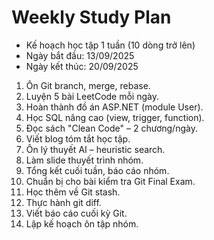 
# Weekly Study Plan

- Kế hoạch học tập 1 tuần (10 dòng trở lên)
- Ngày bắt đầu: 13/09/2025
- Ngày kết thúc: 20/09/2025

1. Ôn Git branch, merge, rebase.
2. Luyện 5 bài LeetCode mỗi ngày.
3. Hoàn thành đồ án ASP.NET (module User).
4. Học SQL nâng cao (view, trigger, function).
5. Đọc sách "Clean Code" – 2 chương/ngày.
6. Viết blog tóm tắt học tập.
7. Ôn lý thuyết AI – heuristic search.
8. Làm slide thuyết trình nhóm.
9. Tổng kết cuối tuần, báo cáo nhóm.
10. Chuẩn bị cho bài kiểm tra Git Final Exam.
11. Học thêm về Git stash.
12. Thực hành git diff.
13. Viết báo cáo cuối kỳ Git.
14. Lập kế hoạch ôn tập nhóm.